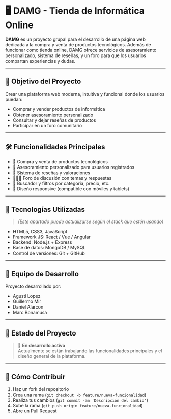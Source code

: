 # 🖥️ DAMG - Tienda de Informática Online

**DAMG** es un proyecto grupal para el desarrollo de una página web dedicada a la compra y venta de productos tecnológicos. Además de funcionar como tienda online, DAMG ofrece servicios de asesoramiento personalizado, sistema de reseñas, y un foro para que los usuarios compartan experiencias y dudas.

---

## 🚀 Objetivo del Proyecto

Crear una plataforma web moderna, intuitiva y funcional donde los usuarios puedan:

- Comprar y vender productos de informática
- Obtener asesoramiento personalizado
- Consultar y dejar reseñas de productos
- Participar en un foro comunitario

---

## 🛠️ Funcionalidades Principales

- 🛒 Compra y venta de productos tecnológicos
- 💬 Asesoramiento personalizado para usuarios registrados
- 🌟 Sistema de reseñas y valoraciones
- 🧑‍🤝‍🧑 Foro de discusión con temas y respuestas
- 🔎 Buscador y filtros por categoría, precio, etc.
- 📱 Diseño responsive (compatible con móviles y tablets)

---

## 🧪 Tecnologías Utilizadas

> *(Este apartado puede actualizarse según el stack que estén usando)*

- HTML5, CSS3, JavaScript
- Framework JS: React / Vue / Angular
- Backend: Node.js + Express
- Base de datos: MongoDB / MySQL
- Control de versiones: Git + GitHub

---

## 👥 Equipo de Desarrollo

Proyecto desarrollado por:

- Agusti Lopez
- Guillermo Mir
- Daniel Alarcon
- Marc Bonamusa

---

## 🧩 Estado del Proyecto

> 🚧 **En desarrollo activo**  
Actualmente se están trabajando las funcionalidades principales y el diseño general de la plataforma.

---

## 📌 Cómo Contribuir

1. Haz un fork del repositorio
2. Crea una rama (`git checkout -b feature/nueva-funcionalidad`)
3. Realiza tus cambios (`git commit -am 'Descripción del cambio'`)
4. Sube la rama (`git push origin feature/nueva-funcionalidad`)
5. Abre un Pull Request
